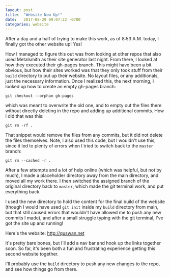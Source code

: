```yaml
---
layout: post
title:  "Website Now Up!"
date:   2017-08-29 09:07:22 -0700
categories: website
---
```


After a day and a half of trying to make this work, as of 8:53 A.M. today, I finally got the other website up! Yes!

How I managed to figure this out was from looking at other repos that also used Metalsmith as their site generator last night. From there, I looked at how they executed their gh-pages branch. This might have been a bit obvious, but how their sites worked was that they only took stuff from their ```build``` directory to put up their website. No layout files, or any additionals, just the necessary information. Once I realized this, the next morning, I looked up how to create an empty gh-pages branch:

```
git checkout --orphan gh-pages
```

which was meant to overwrite the old one, and to empty out the files there without directly deleting in the repo and adding up additional commits. How I did that was this:

```
git rm -rf .
```

That snippet would remove the files from any commits, but it did not delete the files themselves. Note, I also used this code, but I wouldn't use this, since it led to plenty of errors when I tried to switch back to the ```master``` branch:

```
git rm --cached -r .
```

After a few attempts and a lot of help online (which was helpful, but not by much), I made a placeholder directory away from the main directory, and moved all my work there. I then switched the assigned branch of the original directory back to ```master```, which made the git terminal work, and put everything back.

I used the new directory to hold the content for the final build of the website (though I would have used ```git init``` inside my ```build``` directory from main, but that still caused errors that wouldn't have allowed me to push any new commits I made), and after a small struggle typing with the git terminal, I've got the site up and running!

Here's the website: http://quswan.net

It's pretty bare bones, but I'll add a nav bar and hook up the links together soon. So far, it's been both a fun and frustrating experience getting this second website together.

I'll probably use the ```build``` directory to push any new changes to the repo, and see how things go from there.
